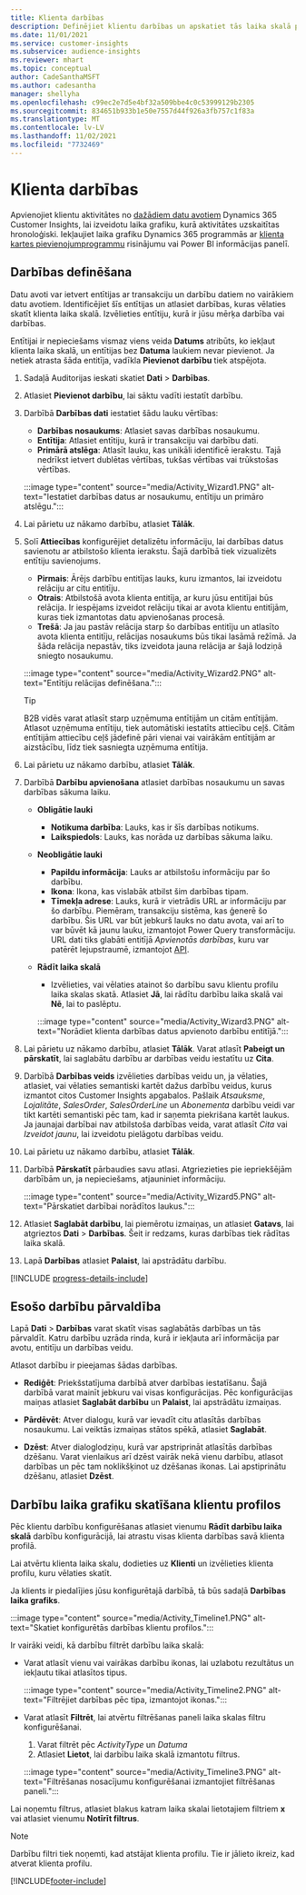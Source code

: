 ```yaml
---
title: Klienta darbības
description: Definējiet klientu darbības un apskatiet tās laika skalā pēc klientu profiliem.
ms.date: 11/01/2021
ms.service: customer-insights
ms.subservice: audience-insights
ms.reviewer: mhart
ms.topic: conceptual
author: CadeSanthaMSFT
ms.author: cadesantha
manager: shellyha
ms.openlocfilehash: c99ec2e7d5e4bf32a509bbe4c0c53999129b2305
ms.sourcegitcommit: 834651b933b1e50e7557d44f926a3fb757c1f83a
ms.translationtype: MT
ms.contentlocale: lv-LV
ms.lasthandoff: 11/02/2021
ms.locfileid: "7732469"
---
```

# <a name="customer-activities"></a>Klienta darbības

Apvienojiet klientu aktivitātes no [dažādiem datu avotiem](data-sources.md) Dynamics 365 Customer Insights, lai izveidotu laika grafiku, kurā aktivitātes uzskaitītas hronoloģiski. Iekļaujiet laika grafiku Dynamics 365 programmās ar [klienta kartes pievienojumprogrammu](customer-card-add-in.md) risinājumu vai Power BI informācijas panelī.

## <a name="define-an-activity"></a>Darbības definēšana

Datu avoti var ietvert entītijas ar transakciju un darbību datiem no vairākiem datu avotiem. Identificējiet šīs entītijas un atlasiet darbības, kuras vēlaties skatīt klienta laika skalā. Izvēlieties entītiju, kurā ir jūsu mērķa darbība vai darbības.

Entītijai ir nepieciešams vismaz viens veida **Datums** atribūts, ko iekļaut klienta laika skalā, un entītijas bez **Datuma** laukiem nevar pievienot. Ja netiek atrasta šāda entitīja, vadīkla **Pievienot darbību** tiek atspējota.

1. Sadaļā Auditorijas ieskati skatiet **Dati** > **Darbības**.

1. Atlasiet **Pievienot darbību**, lai sāktu vadīti iestatīt darbību.

1. Darbībā **Darbības dati** iestatiet šādu lauku vērtības:

   - **Darbības nosaukums**: Atlasiet savas darbības nosaukumu.
   - **Entītija**: Atlasiet entītiju, kurā ir transakciju vai darbību dati.
   - **Primārā atslēga**: Atlasīt lauku, kas unikāli identificē ierakstu. Tajā nedrīkst ietvert dublētas vērtības, tukšas vērtības vai trūkstošas vērtības.

   :::image type="content" source="media/Activity_Wizard1.PNG" alt-text="Iestatiet darbības datus ar nosaukumu, entītiju un primāro atslēgu.":::

1. Lai pārietu uz nākamo darbību, atlasiet **Tālāk**.

1. Solī **Attiecības** konfigurējiet detalizētu informāciju, lai darbības datus savienotu ar atbilstošo klienta ierakstu. Šajā darbībā tiek vizualizēts entītiju savienojums.  

   - **Pirmais**: Ārējs darbību entitījas lauks, kuru izmantos, lai izveidotu relāciju ar citu entitīju.
   - **Otrais**: Atbilstošā avota klienta entitīja, ar kuru jūsu entitījai būs relācija. Ir iespējams izveidot relāciju tikai ar avota klientu entitījām, kuras tiek izmantotas datu apvienošanas procesā.
   - **Trešā**: Ja jau pastāv relācija starp šo darbības entitīju un atlasīto avota klienta entitīju, relācijas nosaukums būs tikai lasāmā režīmā. Ja šāda relācija nepastāv, tiks izveidota jauna relācija ar šajā lodziņā sniegto nosaukumu.

   :::image type="content" source="media/Activity_Wizard2.PNG" alt-text="Entītiju relācijas definēšana.":::

   > [!TIP]
   > B2B vidēs varat atlasīt starp uzņēmuma entītijām un citām entītijām. Atlasot uzņēmuma entītiju, tiek automātiski iestatīts attiecību ceļš. Citām entītijām attiecību ceļš jādefinē pāri vienai vai vairākām entītijām ar aizstācību, līdz tiek sasniegta uzņēmuma entītija.

1. Lai pārietu uz nākamo darbību, atlasiet **Tālāk**. 

1. Darbībā **Darbību apvienošana** atlasiet darbības nosaukumu un savas darbības sākuma laiku. 
   - **Obligātie lauki**
      - **Notikuma darbība**: Lauks, kas ir šīs darbības notikums.
      - **Laikspiedols**: Lauks, kas norāda uz darbības sākuma laiku.

   - **Neobligātie lauki**
      - **Papildu informācija**: Lauks ar atbilstošu informāciju par šo darbību.
      - **Ikona**: Ikona, kas vislabāk atbilst šim darbības tipam.
      - **Tīmekļa adrese**: Lauks, kurā ir vietrādis URL ar informāciju par šo darbību. Piemēram, transakciju sistēma, kas ģenerē šo darbību. Šis URL var būt jebkurš lauks no datu avota, vai arī to var būvēt kā jaunu lauku, izmantojot Power Query transformāciju. URL dati tiks glabāti entitījā *Apvienotās darbības*, kuru var patērēt lejupstraumē, izmantojot [API](apis.md).

   - **Rādīt laika skalā**
      - Izvēlieties, vai vēlaties atainot šo darbību savu klientu profilu laika skalas skatā. Atlasiet **Jā**, lai rādītu darbību laika skalā vai **Nē**, lai to paslēptu.

      :::image type="content" source="media/Activity_Wizard3.PNG" alt-text="Norādiet klienta darbības datus apvienoto darbību entitījā.":::

1. Lai pārietu uz nākamo darbību, atlasiet **Tālāk**. Varat atlasīt **Pabeigt un pārskatīt**, lai saglabātu darbību ar darbības veidu iestatītu uz **Cita**. 

1. Darbībā **Darbības veids** izvēlieties darbības veidu un, ja vēlaties, atlasiet, vai vēlaties semantiski kartēt dažus darbību veidus, kurus izmantot citos Customer Insights apgabalos. Pašlaik *Atsauksme*, *Lojalitāte*, *SalesOrder*, *SalesOrderLine* un *Abonementa* darbību veidi var tikt kartēti semantiski pēc tam, kad ir saņemta piekrišana kartēt laukus. Ja jaunajai darbībai nav atbilstoša darbības veida, varat atlasīt *Cita* vai *Izveidot jaunu*, lai izveidotu pielāgotu darbības veidu.

1. Lai pārietu uz nākamo darbību, atlasiet **Tālāk**. 

1. Darbībā **Pārskatīt** pārbaudies savu atlasi. Atgriezieties pie iepriekšējām darbībām un, ja nepieciešams, atjauniniet informāciju.

   :::image type="content" source="media/Activity_Wizard5.PNG" alt-text="Pārskatiet darbībai norādītos laukus.":::
   
1. Atlasiet **Saglabāt darbību**, lai piemērotu izmaiņas, un atlasiet **Gatavs**, lai atgrieztos **Dati** > **Darbības**. Šeit ir redzams, kuras darbības tiek rādītas laika skalā. 

1. Lapā **Darbības** atlasiet **Palaist**, lai apstrādātu darbību. 

[!INCLUDE [progress-details-include](../includes/progress-details-pane.md)]

## <a name="manage-existing-activities"></a>Esošo darbību pārvaldība

Lapā **Dati** > **Darbības** varat skatīt visas saglabātās darbības un tās pārvaldīt. Katru darbību uzrāda rinda, kurā ir iekļauta arī informācija par avotu, entitīju un darbības veidu.

Atlasot darbību ir pieejamas šādas darbības. 

- **Rediģēt**: Priekšstatījuma darbībā atver darbības iestatīšanu. Šajā darbībā varat mainīt jebkuru vai visas konfigurācijas. Pēc konfigurācijas maiņas atlasiet **Saglabāt darbību** un **Palaist**, lai apstrādātu izmaiņas.

- **Pārdēvēt**: Atver dialogu, kurā var ievadīt citu atlasītās darbības nosaukumu. Lai veiktās izmaiņas stātos spēkā, atlasiet **Saglabāt**.

- **Dzēst**: Atver dialoglodziņu, kurā var apstriprināt atlasītās darbības dzēšanu. Varat vienlaikus arī dzēst vairāk nekā vienu darbību, atlasot darbības un pēc tam noklikšķinot uz dzēšanas ikonas. Lai apstiprinātu dzēšanu, atlasiet **Dzēst**.

## <a name="view-activity-timelines-on-customer-profiles"></a>Darbību laika grafiku skatīšana klientu profilos

Pēc klientu darbību konfigurēšanas atlasiet vienumu **Rādīt darbību laika skalā** darbību konfigurācijā, lai atrastu visas klienta darbības savā klienta profilā.

Lai atvērtu klienta laika skalu, dodieties uz **Klienti** un izvēlieties klienta profilu, kuru vēlaties skatīt.

Ja klients ir piedalījies jūsu konfigurētajā darbībā, tā būs sadaļā **Darbības laika grafiks**.

:::image type="content" source="media/Activity_Timeline1.PNG" alt-text="Skatiet konfigurētās darbības klientu profilos.":::

Ir vairāki veidi, kā darbību filtrēt darbību laika skalā:

- Varat atlasīt vienu vai vairākas darbību ikonas, lai uzlabotu rezultātus un iekļautu tikai atlasītos tipus.

  :::image type="content" source="media/Activity_Timeline2.PNG" alt-text="Filtrējiet darbības pēc tipa, izmantojot ikonas.":::

- Varat atlasīt **Filtrēt**, lai atvērtu filtrēšanas paneli laika skalas filtru konfigurēšanai.

   1. Varat filtrēt pēc *ActivityType* un *Datuma*
   1. Atlasiet **Lietot**, lai darbību laika skalā izmantotu filtrus.

   :::image type="content" source="media/Activity_Timeline3.PNG" alt-text="Filtrēšanas nosacījumu konfigurēšanai izmantojiet filtrēšanas paneli.":::

Lai noņemtu filtrus, atlasiet blakus katram laika skalai lietotajiem filtriem **x** vai atlasiet vienumu **Notīrīt filtrus**.


> [!NOTE]
> Darbību filtri tiek noņemti, kad atstājat klienta profilu. Tie ir jālieto ikreiz, kad atverat klienta profilu.

[!INCLUDE[footer-include](../includes/footer-banner.md)]

